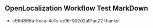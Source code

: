 ## OpenLocalization Workflow Test MarkDown
* c96d869a-5cca-4c1c-ac16-002d2a91ac22 thanks!

<!--HONumber=Aug16_HO1-->


